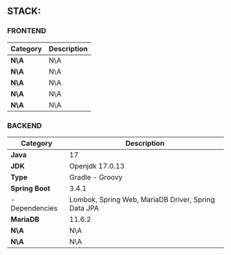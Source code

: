 ## STACK:
### FRONTEND
| **Category**    | **Description**                                |
|-----------------|------------------------------------------------|
| **N\A**         | N\A                                            |
| **N\A**         | N\A                                            |
| **N\A**         | N\A                                            |
| **N\A**         | N\A                                            |
| **N\A**         | N\A                                            |
### BACKEND
| **Category**    | **Description**                                |
|-----------------|------------------------------------------------|
| **Java**        | 17                                             |
| **JDK**         | Openjdk 17.0.13                                |
| **Type**        | Gradle - Groovy                                |
| **Spring Boot** | 3.4.1                                          |
| - Dependencies| Lombok, Spring Web, MariaDB Driver, Spring Data JPA |
| **MariaDB**     | 11.6.2                                         |
| **N\A**         | N\A                                            |
| **N\A**         | N\A                                            |

